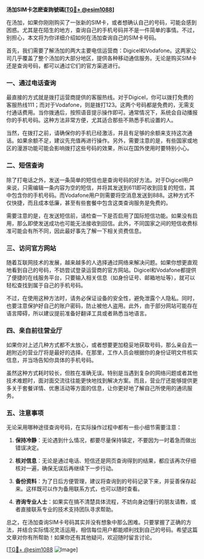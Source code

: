 **汤加SIM卡怎麽查詢號碼[[TG💪+ @esim1088](https://t.me/s/esim1088)]**

在汤加，如果你刚刚购买了一张新的SIM卡，或者想确认自己的号码，可能会感到困惑。尤其是在陌生的地方，查询自己的手机号码并不是一件简单的事情。不过，别担心，本文将为你详细介绍如何在汤加查询自己的SIM卡号码。

首先，我们需要了解汤加的两大主要电信运营商：Digicel和Vodafone。这两家公司几乎覆盖了整个汤加的大部分地区，提供各种移动通信服务。无论是购买SIM卡还是查询号码，都可以通过它们的官方渠道进行。

### 一、通过电话查询

最直接的方式就是拨打运营商提供的客服热线。对于Digicel，你可以拨打免费的客服热线111；而对于Vodafone，则是拨打123。这两个号码都是免费的，无需支付通话费用。当你拨通后，按照语音提示操作即可。通常情况下，系统会自动播报你的手机号码。这种方法非常方便，尤其适合那些不熟悉手机设置的人。

当然，在拨打之前，请确保你的手机已经激活，并且有足够的余额来支持这次通话。如果余额不足，建议先充值再进行操作。另外，需要注意的是，有些国家或地区的漫游功能可能会影响拨打这些号码的效果，所以在国外使用时要特别小心。

### 二、短信查询

除了打电话之外，发送一条简单的短信也是查询号码的好方法。对于Digicel用户来说，只需编辑一条内容为空的短信，并将其发送到611即可收到回复的短信，其中包含你的手机号码。而Vodafone用户则需要将空消息发送到888。这种方式不仅快捷，而且成本低廉，甚至有些套餐中包含这类查询服务是免费的。

需要注意的是，在发送短信前，请检查一下是否启用了国际短信功能。如果没有启用，那么即使发送成功也可能无法接收到回信。此外，不同国家之间的短信收费标准可能会有所不同，因此最好事先了解一下相关资费信息。

### 三、访问官方网站

随着互联网技术的发展，越来越多的人选择通过网络来解决问题。如果你想更直观地看到自己的号码，不妨尝试登录运营商的官方网站。Digicel和Vodafone都提供了便捷的在线服务平台，只要输入相关信息（如身份证号、邮箱地址等），就可以轻松查找到属于自己的手机号码。

不过，在使用这种方法时，请务必保证设备的安全性，避免泄露个人隐私。同时，也要注意保护好自己的账户密码，防止被他人盗用。此外，由于部分网站可能存在语言障碍，所以建议提前准备好翻译工具或者熟悉当地语言。

### 四、亲自前往营业厅

如果你对上述几种方式都不太放心，或者想要更加稳妥地获取号码，那么亲自去一趟附近的营业厅将是最好的选择。在那里，工作人员会根据你的身份证明文件核实信息，并当场告知你具体的手机号码。

虽然这种方式耗时较长，但胜在准确无误。特别是当遇到复杂的网络问题或者其他技术难题时，面对面交流往往能更快地找到解决方案。而且，营业厅还能够提供更多关于套餐详情、优惠活动等方面的信息，让你更好地了解自己所使用的通讯服务。

### 五、注意事项

无论采用哪种途径查询号码，在实际操作过程中都有一些小细节需要注意：

1. **保持冷静**：无论遇到什么情况，都要尽量保持镇定，不要因为一时着急而做出错误决定。
   
2. **核对信息**：无论是通过电话、短信还是网页查询得到的结果，都应该再次仔细核对一遍，确保无误后再继续下一步行动。

3. **备份资料**：为了日后方便管理，建议将查询到的号码记录下来，并妥善保存起来。这样既可以作为备用联系方式，也可以随时查看。

4. **咨询专业人士**：如果实在搞不清楚具体流程，不妨向身边懂行的朋友请教，或者直接联系专业的技术支持团队寻求帮助。

总之，在汤加查询SIM卡号码其实并没有想象中那么困难。只要掌握了正确的方法，并结合实际情况灵活运用，相信每位用户都能顺利找到自己的号码。希望这篇文章对你有所帮助！如果你还有其他疑问，欢迎随时留言讨论。

[[TG💪+ @esim1088](https://t.me/s/esim1088) ![Image](https://i.postimg.cc/4NQfJmqS/Snipaste-2025-05-13-00-14-12.png)]